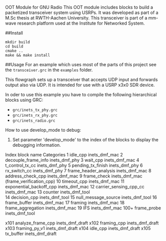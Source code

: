 OOT Module for GNU Radio
This OOT module includes blocks to build a packetized transceiver system using USRPs. 
It was developed as part of a M.Sc thesis at RWTH-Aachen University. This transceiver is part of a mm-wave research platform used at the Institute for Networked System.

##Install
```
mkdir build
cd build
cmake ..
make && make install
```

##Usage
For an example which uses most of the parts of this project see the `transceiver.grc` in the `examples` folder.

This flowgraph sets up a transceiver that accepts UDP input and forwards output also via UDP. It is intended for use with a USRP x3x0 SDR device.

In oder to use this example you have to compile the following hierarchical blocks using GRC:
* `grc/inets_tx_phy.grc`
* `grc/inets_rx_phy.grc`
* `grc/inets_radio.grc`

How to use develop_mode to debug:

1. Set parameter 'develop_mode' to the index of the blocks to display the debugging information. 

Index		block name				Categories
 1		idle_cpp				inets_dmf_mac
 2		decouple_frame_info			inets_dmf_phy
 3		wait_cpp				inets_dmf_mac
 4		t_control_tx_cc				inets_dmf_phy
 5		pending_tx_finish			inets_dmf_phy
 6		rx_switch_cc				inets_dmf_phy
 7		frame_header_analysis			inets_dmf_mac
 8		address_check_cpp			inets_dmf_mac
 9		frame_check				inets_dmf_mac
                (frame_verification_cpp)
 10		timeout_cpp				inets_dmf_mac
 11		exponential_backoff_cpp			inets_dmf_mac
 12		carrier_sensing_cpp_cc			inets_dmf_mac
 13		counter					inets_dmf_tool	
 14		decision_cpp				inets_dmf_tool
 15             null_message_source			inets_dmf_tool
 16		frame_buffer				inets_dmf_mac
 17		framing					inets_dmf_mac
 18		frame_aggregation			inets_dmf_mac
 19		IFS					inets_dmf_mac
 100+		frame_probe				inets_dmf_tool


 x101		analyze_frame_cpp			inets_dmf_draft
 x102		framing_cpp				inets_dmf_draft
 x103            framing_py_v1				inets_dmf_draft
 x104		idle_cpp				inets_dmf_draft
 x105            tx_buffer				inets_dmf_draft
